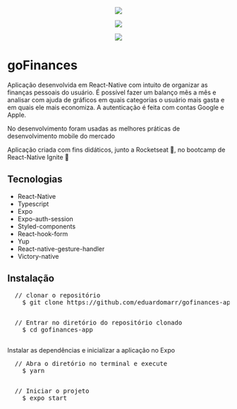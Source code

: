 <p align="center">
  <img src="https://user-images.githubusercontent.com/24718475/143627816-acf2b29c-b6f2-4f51-964c-4c2e2bf7a1b2.png">
</p>

<p align="center">
  <img src="https://user-images.githubusercontent.com/24718475/143627823-d5827769-420e-499b-adc8-9b0c73c2777e.png">
</p>

<p align="center">
  <img src="https://user-images.githubusercontent.com/24718475/143627825-c0df7bb2-cb6b-4d3e-821c-dc987f99f8ee.png">
</p>

<h1>goFinances</h1>
<p>
  Aplicação desenvolvida em React-Native com intuito de organizar as finanças pessoais do usuário. É possível fazer um balanço mês a mês e analisar com ajuda de gráficos em quais categorias o usuário mais gasta e em quais ele mais economiza. A autenticação é feita com contas Google e Apple.
</p>
<p>
  No desenvolvimento foram usadas as melhores práticas de desenvolvimento mobile do mercado
<p>
  Aplicação criada com fins didáticos, junto a Rocketseat 💜, no bootcamp de React-Native Ignite 🚀
</p>

<h2>Tecnologias</h2>
<ul>
  <li>React-Native</li>
  <li>Typescript</li>
  <li>Expo</li>
  <li>Expo-auth-session</li>
  <li>Styled-components</li>
  <li>React-hook-form</li>
  <li>Yup</li>
  <li>React-native-gesture-handler</li>
  <li>Victory-native</li>
</ul>

<h2>Instalação</h2>
  <pre>
  // clonar o repositório
    $ git clone https://github.com/eduardomarr/gofinances-app
  </pre>
    
  <pre>
  // Entrar no diretório do repositório clonado
    $ cd gofinances-app
  </pre>
  
  <p>Instalar as dependências e inicializar a aplicação no Expo</p>
  <pre>
  // Abra o diretório no terminal e execute
    $ yarn
  </pre>
  
  <pre>
  // Iniciar o projeto
    $ expo start
  </pre>
